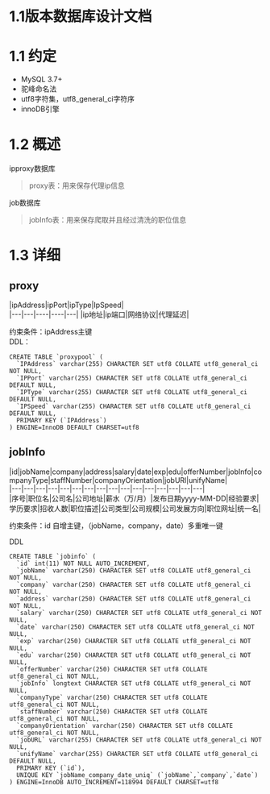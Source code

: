 # 1.1版本数据库设计文档  
# 1.1 约定  
* MySQL 3.7+
* 驼峰命名法  
* utf8字符集，utf8_general_ci字符序  
* innoDB引擎
  
# 1.2 概述  
ipproxy数据库
> proxy表：用来保存代理ip信息 

job数据库  
> jobInfo表：用来保存爬取并且经过清洗的职位信息

# 1.3 详细  
## proxy
|ipAddress|ipPort|ipType|IpSpeed|  
|---|---|----|----|---|
|ip地址|ip端口|网络协议|代理延迟| 
  
约束条件：ipAddress主键  
DDL：
```
CREATE TABLE `proxypool` (
  `IPAddress` varchar(255) CHARACTER SET utf8 COLLATE utf8_general_ci NOT NULL,
  `IPPort` varchar(255) CHARACTER SET utf8 COLLATE utf8_general_ci DEFAULT NULL,
  `IPType` varchar(255) CHARACTER SET utf8 COLLATE utf8_general_ci DEFAULT NULL,
  `IPSpeed` varchar(255) CHARACTER SET utf8 COLLATE utf8_general_ci DEFAULT NULL,
  PRIMARY KEY (`IPAddress`)
) ENGINE=InnoDB DEFAULT CHARSET=utf8
```

## jobInfo
|id|jobName|company|address|salary|date|exp|edu|offerNumber|jobInfo|companyType|staffNumber|companyOrientation|jobURl|unifyName|  
|---|---|---|---|---|---|---|---|---|---|---|---|---|---|---|---|  
|序号|职位名|公司名|公司地址|薪水（万/月）|发布日期yyyy-MM-DD|经验要求|学历要求|招收人数|职位描述|公司类型|公司规模|公司发展方向|职位网址|统一名|  

约束条件：id 自增主键，（jobName，company，date）多重唯一键  

DDL
```
CREATE TABLE `jobinfo` (
  `id` int(11) NOT NULL AUTO_INCREMENT,
  `jobName` varchar(250) CHARACTER SET utf8 COLLATE utf8_general_ci NOT NULL,
  `company` varchar(250) CHARACTER SET utf8 COLLATE utf8_general_ci NOT NULL,
  `address` varchar(250) CHARACTER SET utf8 COLLATE utf8_general_ci NOT NULL,
  `salary` varchar(250) CHARACTER SET utf8 COLLATE utf8_general_ci NOT NULL,
  `date` varchar(250) CHARACTER SET utf8 COLLATE utf8_general_ci NOT NULL,
  `exp` varchar(250) CHARACTER SET utf8 COLLATE utf8_general_ci NOT NULL,
  `edu` varchar(250) CHARACTER SET utf8 COLLATE utf8_general_ci NOT NULL,
  `offerNumber` varchar(250) CHARACTER SET utf8 COLLATE utf8_general_ci NOT NULL,
  `jobInfo` longtext CHARACTER SET utf8 COLLATE utf8_general_ci NOT NULL,
  `companyType` varchar(250) CHARACTER SET utf8 COLLATE utf8_general_ci NOT NULL,
  `staffNumber` varchar(250) CHARACTER SET utf8 COLLATE utf8_general_ci NOT NULL,
  `companyOrientation` varchar(250) CHARACTER SET utf8 COLLATE utf8_general_ci NOT NULL,
  `jobURL` varchar(255) CHARACTER SET utf8 COLLATE utf8_general_ci NOT NULL,
  `unifyName` varchar(255) CHARACTER SET utf8 COLLATE utf8_general_ci DEFAULT NULL,
  PRIMARY KEY (`id`),
  UNIQUE KEY `jobName_company_date_uniq` (`jobName`,`company`,`date`)
) ENGINE=InnoDB AUTO_INCREMENT=118994 DEFAULT CHARSET=utf8
```